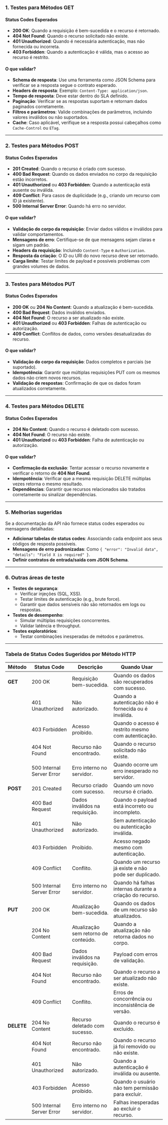 ### 1. **Testes para Métodos GET**
#### **Status Codes Esperados**
- **200 OK**: Quando a requisição é bem-sucedida e o recurso é retornado.
- **404 Not Found**: Quando o recurso solicitado não existe.
- **401 Unauthorized**: Quando é necessária autenticação, mas não fornecida ou incorreta.
- **403 Forbidden**: Quando a autenticação é válida, mas o acesso ao recurso é restrito.

#### **O que validar?**
- **Schema de resposta**: Use uma ferramenta como JSON Schema para verificar se a resposta segue o contrato esperado.
- **Headers de resposta**: Exemplo: `Content-Type: application/json`.
- **Tempo de resposta**: Deve estar dentro do SLA definido.
- **Paginação**: Verificar se as respostas suportam e retornam dados paginados corretamente.
- **Filtros e parâmetros**: Valide combinações de parâmetros, incluindo valores inválidos ou não suportados.
- **Cache**: Caso aplicável, verifique se a resposta possui cabeçalhos como `Cache-Control` ou `ETag`.

---

### 2. **Testes para Métodos POST**
#### **Status Codes Esperados**
- **201 Created**: Quando o recurso é criado com sucesso.
- **400 Bad Request**: Quando os dados enviados no corpo da requisição estão incorretos.
- **401 Unauthorized** ou **403 Forbidden**: Quando a autenticação está ausente ou inválida.
- **409 Conflict**: Para casos de duplicidade (e.g., criando um recurso com ID já existente).
- **500 Internal Server Error**: Quando há erro no servidor.

#### **O que validar?**
- **Validação do corpo da requisição**: Enviar dados válidos e inválidos para validar comportamentos.
- **Mensagens de erro**: Certifique-se de que mensagens sejam claras e sigam um padrão.
- **Headers da requisição**: Incluindo `Content-Type` e `Authorization`.
- **Resposta da criação**: O ID ou URI do novo recurso deve ser retornado.
- **Carga limite**: Testar limites de payload e possíveis problemas com grandes volumes de dados.

---

### 3. **Testes para Métodos PUT**
#### **Status Codes Esperados**
- **200 OK** ou **204 No Content**: Quando a atualização é bem-sucedida.
- **400 Bad Request**: Dados inválidos enviados.
- **404 Not Found**: O recurso a ser atualizado não existe.
- **401 Unauthorized** ou **403 Forbidden**: Falhas de autenticação ou autorização.
- **409 Conflict**: Conflitos de dados, como versões desatualizadas do recurso.

#### **O que validar?**
- **Validação do corpo da requisição**: Dados completos e parciais (se suportado).
- **Idempotência**: Garantir que múltiplas requisições PUT com os mesmos dados não criem novos recursos.
- **Validação de respostas**: Confirmação de que os dados foram atualizados corretamente.

---

### 4. **Testes para Métodos DELETE**
#### **Status Codes Esperados**
- **204 No Content**: Quando o recurso é deletado com sucesso.
- **404 Not Found**: O recurso não existe.
- **401 Unauthorized** ou **403 Forbidden**: Falha de autenticação ou autorização.

#### **O que validar?**
- **Confirmação da exclusão**: Tentar acessar o recurso novamente e verificar o retorno de **404 Not Found**.
- **Idempotência**: Verificar que a mesma requisição DELETE múltiplas vezes retorna o mesmo resultado.
- **Dependências**: Garantir que recursos relacionados são tratados corretamente ou sinalizar dependências.

---

### 5. **Melhorias sugeridas**
Se a documentação da API não fornece status codes esperados ou mensagens detalhadas:
- **Adicionar tabelas de status codes**: Associando cada endpoint aos seus códigos de resposta possíveis.
- **Mensagens de erro padronizadas**: Como `{ "error": "Invalid data", "details": "Field X is required" }`.
- **Definir contratos de entrada/saída com JSON Schema**.

---

### 6. **Outras áreas de teste**
- **Testes de segurança**:
  - Verificar injeções (SQL, XSS).
  - Testar limites de autenticação (e.g., brute force).
  - Garantir que dados sensíveis não são retornados em logs ou respostas.
- **Testes de desempenho**:
  - Simular múltiplas requisições concorrentes.
  - Validar latência e throughput.
- **Testes exploratórios**:
  - Testar combinações inesperadas de métodos e parâmetros.

---

### Tabela de Status Codes Sugeridos por Método HTTP

| **Método** | **Status Code** | **Descrição**                          | **Quando Usar**                                     |
|------------|----------------|--------------------------------------|---------------------------------------------------|
| **GET**    | 200 OK         | Requisição bem-sucedida.            | Quando os dados são recuperados com sucesso.     |
|            | 401 Unauthorized| Não autorizado.                     | Quando a autenticação não é fornecida ou é inválida. |
|            | 403 Forbidden   | Acesso proibido.                    | Quando o acesso é restrito mesmo com autenticação.|
|            | 404 Not Found   | Recurso não encontrado.             | Quando o recurso solicitado não existe.          |
|            | 500 Internal Server Error | Erro interno no servidor.    | Quando ocorre um erro inesperado no servidor.     |
| **POST**   | 201 Created    | Recurso criado com sucesso.         | Quando um novo recurso é criado.                 |
|            | 400 Bad Request| Dados inválidos na requisição.      | Quando o payload está incorreto ou incompleto.    |
|            | 401 Unauthorized| Não autorizado.                     | Sem autenticação ou autenticação inválida.        |
|            | 403 Forbidden   | Proibido.                           | Acesso negado mesmo com autenticação.            |
|            | 409 Conflict    | Conflito.                           | Quando um recurso já existe e não pode ser duplicado. |
|            | 500 Internal Server Error | Erro interno no servidor.    | Quando há falhas internas durante a criação do recurso. |
| **PUT**    | 200 OK         | Atualização bem-sucedida.           | Quando os dados de um recurso são atualizados.   |
|            | 204 No Content  | Atualização sem retorno de conteúdo.| Quando a atualização não retorna dados no corpo. |
|            | 400 Bad Request| Dados inválidos na requisição.      | Payload com erros de validação.                  |
|            | 404 Not Found   | Recurso não encontrado.             | Quando o recurso a ser atualizado não existe.    |
|            | 409 Conflict    | Conflito.                           | Erros de concorrência ou inconsistência de versão.|
| **DELETE** | 204 No Content  | Recurso deletado com sucesso.       | Quando o recurso é excluído.                     |
|            | 404 Not Found   | Recurso não encontrado.             | Quando o recurso já foi removido ou não existe.  |
|            | 401 Unauthorized| Não autorizado.                     | Quando a autenticação é inválida ou ausente.     |
|            | 403 Forbidden   | Acesso proibido.                    | Quando o usuário não tem permissão para excluir. |
|            | 500 Internal Server Error | Erro interno no servidor.    | Falhas inesperadas ao excluir o recurso.         |
